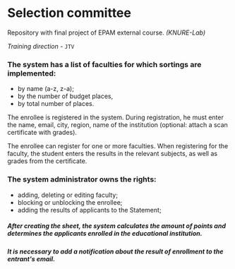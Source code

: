 # Selection committee
Repository with final project of EPAM external course. _(KNURE-Lab)_

_Training direction -_ `JTV` 
### The system has a list of faculties for which sortings are implemented:
* by name (a-z, z-a);
* by the number of budget places,
* by total number of places.

The enrollee is registered in the system. During registration, he must enter the name, email, city, region, name of the institution (optional: attach a scan certificate with grades).

The enrollee can register for one or more faculties. When registering for the faculty, the student enters the results in the relevant subjects, as well as grades from the certificate.

### The system administrator owns the rights:

* adding, deleting or editing faculty;
* blocking or unblocking the enrollee;
* adding the results of applicants to the Statement;

##### After creating the sheet, the system calculates the amount of points and determines the applicants enrolled in the educational institution.

##### _It is necessary to add a notification about the result of enrollment to the entrant's email._